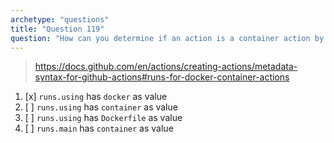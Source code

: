 ```yaml
---
archetype: "questions"
title: "Question 119"
question: "How can you determine if an action is a container action by looking at its action.yml file?"
---
```



> https://docs.github.com/en/actions/creating-actions/metadata-syntax-for-github-actions#runs-for-docker-container-actions

1. [x] `runs.using` has `docker` as value
1. [ ] `runs.using` has `container` as value
1. [ ] `runs.using` has `Dockerfile` as value
1. [ ] `runs.main` has `container` as value
